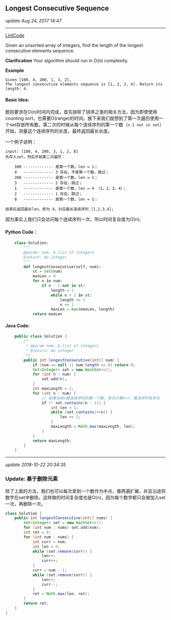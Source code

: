 ## Longest Consecutive Sequence
_update Aug 24, 2017  14:47_

---
[LintCode](http://www.lintcode.com/en/problem/longest-consecutive-sequence/)

Given an unsorted array of integers, find the length of the longest consecutive elements sequence.

**Clarification**
Your algorithm should run in O(n) complexity.

**Example**

    Given [100, 4, 200, 1, 3, 2],
    The longest consecutive elements sequence is [1, 2, 3, 4]. Return its length: 4.
    
#### Basic Idea:
题目要求在O(n)时间内完成，首先排除了排序之类的相关方法，因为即使使用 counting sort，也需要O(range)的时间。接下来我们就想到了第一次遍历使用一个set存放所有数，第二次的时候从每个连续序列的第一个数（`n-1 not in set`）开始，测量这个连续序列的长度，最终返回最长长度。

一个例子说明：

    input: [100, 4, 200, 3, 1, 2, 8]
    先存入set，然后开始第二次遍历：
    
        100 ------------- 是第一个数，len = 1；
        4   ------------- 3 存在，不是第一个数，跳过；
        200 ------------- 是第一个数，len = 1；
        3   ------------- 2 存在，跳过；
        1   ------------- 是第一个数，len = 4 （1，2，3，4）；
        2   ------------- 1 存在，跳过；
        8   ------------- 是第一个数，len = 1；
    
    结束后返回最长len，即为 4，对应最长连续序列 [1,2,3,4];
    
因为事实上我们只会访问每个连续序列一次，所以时间复杂度为O(n);

#### Python Code：
```python
    class Solution:
        """
        @param: num: A list of integers
        @return: An integer
        """
        def longestConsecutive(self, num):
            st = set(num)
            maxLen = 0
            for n in num:
                if n - 1 not in st:
                    length = 1
                    while n + 1 in st:
                        length += 1
                        n += 1
                    maxLen = max(maxLen, length)
            return maxLen
```
#### Java Code:
```java
    public class Solution {
        /*
         * @param num: A list of integers
         * @return: An integer
         */
        public int longestConsecutive(int[] num) {
            if (num == null || num.length == 0) return 0;
            Set<Integer> set = new HashSet<>();
            for (int n : num) {
                set.add(n);
            }
            int maxLength = 1;
            for (int n : num) {
                // 如果当前n是连续序列的第一个数，依次计算n++，看该序列有多长
                if (! set.contains(n - 1)) {
                    int len = 1;
                    while (set.contains(++n)) {
                        len += 1;
                    }
                    maxLength = Math.max(maxLength, len);
                }
            }
            return maxLength;
        }
    }
```
---
_update 2018-10-22 20:34:35_

### Update: 基于删除元素
除了上面的方法，我们也可以每次拿到一个数作为中点，像两遍扩展，并且沿途将数字在set中删除。这样做的时间复杂度也是O(n)，因为每个数字都只会被加入set一次，再删除一次。
```java
class Solution {
    public int longestConsecutive(int[] nums) {
        Set<Integer> set = new HashSet<>();
        for (int num : nums) set.add(num);
        int ret = 0;
        for (int num : nums) {
            int curr = num;
            int len = 0;
            while (set.remove(curr)) {
                len++;
                curr++;
            }
            curr = num - 1;
            while (set.remove(curr)) {
                len++;
                curr--;
            }
            ret = Math.max(len, ret);
        }
        return ret;
    }
}
```

